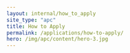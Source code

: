 ```yaml
---
layout: internal/how_to_apply
site_type: "apc"
title: How to Apply
permalink: /applications/how-to-apply/
hero: /img/apc/content/hero-3.jpg
---
```


<!--- This child document initializes the page in Jekyll. -->